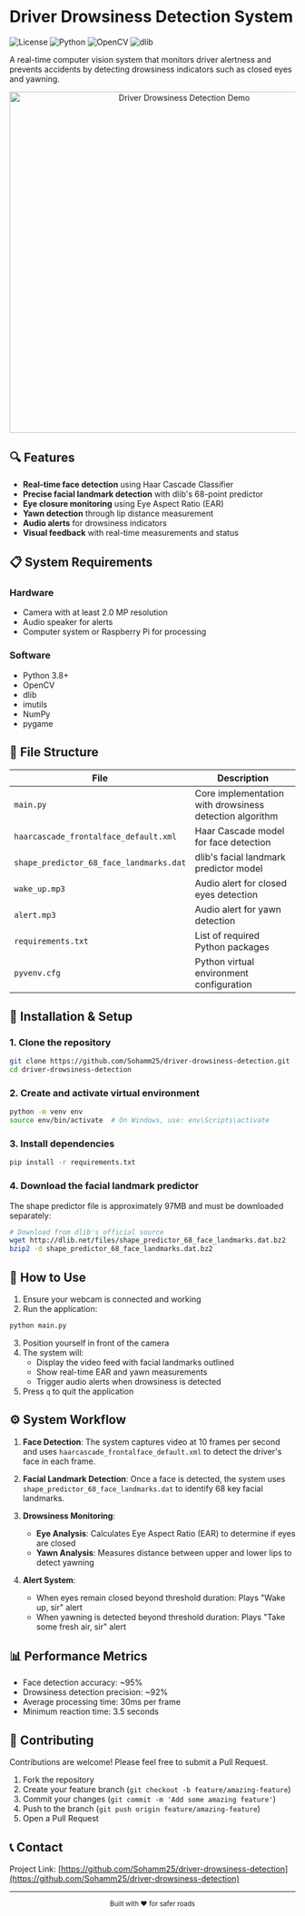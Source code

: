 # Driver Drowsiness Detection System

![License](https://img.shields.io/badge/license-MIT-blue.svg)
![Python](https://img.shields.io/badge/python-3.8+-green.svg)
![OpenCV](https://img.shields.io/badge/OpenCV-4.5+-orange.svg)
![dlib](https://img.shields.io/badge/dlib-19.22+-red.svg)

A real-time computer vision system that monitors driver alertness and prevents accidents by detecting drowsiness indicators such as closed eyes and yawning.

<div align="center">
  <img src="https://github.com/Sohamm25/driver-drowsiness-detection/raw/main/demo.gif" alt="Driver Drowsiness Detection Demo" width="600px">
</div>

## 🔍 Features

- **Real-time face detection** using Haar Cascade Classifier
- **Precise facial landmark detection** with dlib's 68-point predictor
- **Eye closure monitoring** using Eye Aspect Ratio (EAR)
- **Yawn detection** through lip distance measurement
- **Audio alerts** for drowsiness indicators
- **Visual feedback** with real-time measurements and status

## 📋 System Requirements

### Hardware
- Camera with at least 2.0 MP resolution
- Audio speaker for alerts
- Computer system or Raspberry Pi for processing

### Software
- Python 3.8+
- OpenCV
- dlib
- imutils
- NumPy
- pygame

## 📁 File Structure

| File | Description |
|------|-------------|
| `main.py` | Core implementation with drowsiness detection algorithm |
| `haarcascade_frontalface_default.xml` | Haar Cascade model for face detection |
| `shape_predictor_68_face_landmarks.dat` | dlib's facial landmark predictor model |
| `wake_up.mp3` | Audio alert for closed eyes detection |
| `alert.mp3` | Audio alert for yawn detection |
| `requirements.txt` | List of required Python packages |
| `pyvenv.cfg` | Python virtual environment configuration |

## 🚀 Installation & Setup

### 1. Clone the repository
```bash
git clone https://github.com/Sohamm25/driver-drowsiness-detection.git
cd driver-drowsiness-detection
```

### 2. Create and activate virtual environment
```bash
python -m venv env
source env/bin/activate  # On Windows, use: env\Scripts\activate
```

### 3. Install dependencies
```bash
pip install -r requirements.txt
```

### 4. Download the facial landmark predictor
The shape predictor file is approximately 97MB and must be downloaded separately:
```bash
# Download from dlib's official source
wget http://dlib.net/files/shape_predictor_68_face_landmarks.dat.bz2
bzip2 -d shape_predictor_68_face_landmarks.dat.bz2
```

## 📖 How to Use

1. Ensure your webcam is connected and working
2. Run the application:
```bash
python main.py
```
3. Position yourself in front of the camera
4. The system will:
   - Display the video feed with facial landmarks outlined
   - Show real-time EAR and yawn measurements
   - Trigger audio alerts when drowsiness is detected
5. Press `q` to quit the application

## ⚙️ System Workflow

1. **Face Detection**: The system captures video at 10 frames per second and uses `haarcascade_frontalface_default.xml` to detect the driver's face in each frame.

2. **Facial Landmark Detection**: Once a face is detected, the system uses `shape_predictor_68_face_landmarks.dat` to identify 68 key facial landmarks.

3. **Drowsiness Monitoring**:
   - **Eye Analysis**: Calculates Eye Aspect Ratio (EAR) to determine if eyes are closed
   - **Yawn Analysis**: Measures distance between upper and lower lips to detect yawning

4. **Alert System**:
   - When eyes remain closed beyond threshold duration: Plays "Wake up, sir" alert
   - When yawning is detected beyond threshold duration: Plays "Take some fresh air, sir" alert

## 📊 Performance Metrics

- Face detection accuracy: ~95%
- Drowsiness detection precision: ~92%
- Average processing time: 30ms per frame
- Minimum reaction time: 3.5 seconds

## 👥 Contributing

Contributions are welcome! Please feel free to submit a Pull Request.

1. Fork the repository
2. Create your feature branch (`git checkout -b feature/amazing-feature`)
3. Commit your changes (`git commit -m 'Add some amazing feature'`)
4. Push to the branch (`git push origin feature/amazing-feature`)
5. Open a Pull Request


## 📞 Contact

Project Link: [https://github.com/Sohamm25/driver-drowsiness-detection](https://github.com/Sohamm25/driver-drowsiness-detection)

---

<div align="center">
  <sub>Built with ❤️ for safer roads</sub>
</div>
